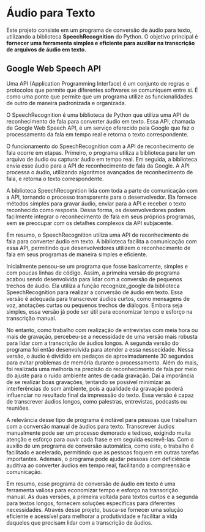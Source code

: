 # Áudio para Texto

   <p> Este projeto consiste em um programa de conversão de áudio para texto, utilizando a biblioteca <strong>SpeechRecognition</strong> do Python. O objetivo principal é <strong>fornecer uma ferramenta simples e eficiente para auxiliar na transcrição de arquivos de áudio em texto.</strong>
   
## Google Web Speech API

Uma API (Application Programming Interface) é um conjunto de regras e protocolos que permite que diferentes softwares se comuniquem entre si. É como uma ponte que permite que um programa utilize as funcionalidades de outro de maneira padronizada e organizada.

O SpeechRecognition é uma biblioteca de Python que utiliza uma API de reconhecimento de fala para converter áudio em texto. Essa API, chamada de Google Web Speech API, é um serviço oferecido pela Google que faz o processamento da fala em tempo real e retorna o texto correspondente.

O funcionamento do SpeechRecognition com a API de reconhecimento de fala ocorre em etapas. Primeiro, o programa utiliza a biblioteca para ler um arquivo de áudio ou capturar áudio em tempo real. Em seguida, a biblioteca envia esse áudio para a API de reconhecimento de fala da Google. A API processa o áudio, utilizando algoritmos avançados de reconhecimento de fala, e retorna o texto correspondente.

A biblioteca SpeechRecognition lida com toda a parte de comunicação com a API, tornando o processo transparente para o desenvolvedor. Ela fornece métodos simples para gravar áudio, enviar para a API e receber o texto reconhecido como resposta. Dessa forma, os desenvolvedores podem facilmente integrar o reconhecimento de fala em seus próprios programas, sem se preocupar com os detalhes complexos da API subjacente.

Em resumo, o SpeechRecognition utiliza uma API de reconhecimento de fala para converter áudio em texto. A biblioteca facilita a comunicação com essa API, permitindo que desenvolvedores utilizem o reconhecimento de fala em seus programas de maneira simples e eficiente.
   

Inicialmente pensou-se um programa que fosse basicamente, simples e com poucas linhas de código. Assim, a primeira versão do programa acabou sendo desenvolvida para lidar com a conversão de pequenos trechos de áudio. Ela utiliza a função recognize_google da biblioteca SpeechRecognition para realizar a conversão de áudio em texto. Essa versão é adequada para transcrever áudios curtos, como mensagens de voz, anotações curtas ou pequenos trechos de diálogos. Embora seja simples, essa versão já pode ser útil para economizar tempo e esforço na transcrição manual.

No entanto, como trabalho com realização de entrevistas com meia hora ou mais de gravação, percebeu-se a necessidade de uma versão mais robusta para lidar com a transcrição de áudios longos. A segunda versão do programa foi então desenvolvida para atender a essa nessecidade. Nessa versão, o áudio é dividido em pedaços de aproximadamente 30 segundos para evitar problemas de memória durante o processamento. Além do mais, foi realizada uma melhoria na precisão do reconhecimento de fala por meio do ajuste para o ruído ambiente antes de cada gravação. Daí a imporância de se realizar boas gravações, tentando se possível minimizar as interferências do som ambiente, pois a qualidade da gravação poderá influenciar no resultado final da impresssão do texto. Essa versão é capaz de transcrever áudios longos, como palestras, entrevistas, podcasts ou reuniões.

A relevância desse tipo de programa é notável para pessoas que trabalham com a conversão manual de áudios para texto. Transcrever áudios manualmente pode ser um processo demorado e tedioso, exigindo muita atenção e esforço para ouvir cada frase e em seguida escrevê-las. Com o auxílio de um programa de conversão automática, como este, o trabalho é facilitado e acelerado, permitindo que as pessoas foquem em outras tarefas importantes. Ademais, o programa pode ajudar pessoas com deficiência auditiva ao converter áudios em tempo real, facilitando a compreensão e comunicação.

Em resumo, esse programa de conversão de áudio em texto é uma ferramenta valiosa para economizar tempo e esforço na transcrição manual. As duas versões, a primeira voltada para textos curtos e a segunda para textos longos, fornecem soluções específicas para diferentes necessidades. Através desse projeto, busca-se fornecer uma solução eficiente e acessível para melhorar a produtividade e facilitar a vida daqueles que precisam lidar com a transcrição de áudios.</p>

